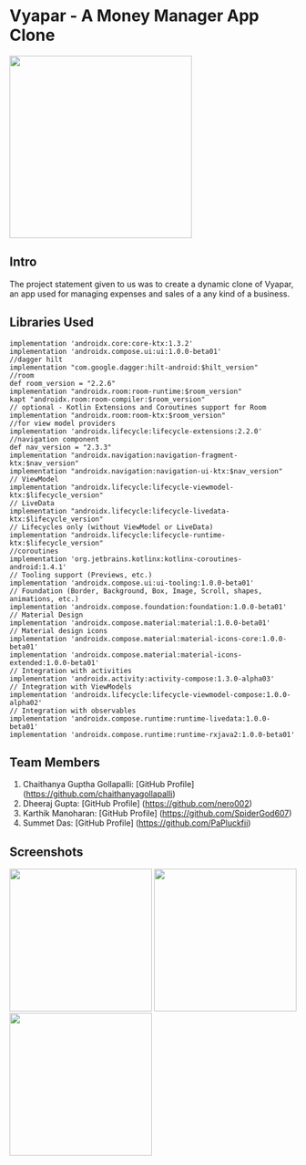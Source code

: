 # Vyapar - A Money Manager App Clone

<img src="https://vyaparapp.in/blog/wp-content/uploads/2019/09/cccdcdcdcdcdcdcdcd-1.png" width="320">

## Intro

The project statement given to us was to create a dynamic clone of Vyapar, an app used for managing expenses and sales of a any kind of a business.

## Libraries Used
    implementation 'androidx.core:core-ktx:1.3.2'
    implementation 'androidx.compose.ui:ui:1.0.0-beta01'
    //dagger hilt
    implementation "com.google.dagger:hilt-android:$hilt_version"
    //room
    def room_version = "2.2.6"
    implementation "androidx.room:room-runtime:$room_version"
    kapt "androidx.room:room-compiler:$room_version"
    // optional - Kotlin Extensions and Coroutines support for Room
    implementation "androidx.room:room-ktx:$room_version"
    //for view model providers
    implementation 'androidx.lifecycle:lifecycle-extensions:2.2.0'
    //navigation component
    def nav_version = "2.3.3"
    implementation "androidx.navigation:navigation-fragment-ktx:$nav_version"
    implementation "androidx.navigation:navigation-ui-ktx:$nav_version"
    // ViewModel
    implementation "androidx.lifecycle:lifecycle-viewmodel-ktx:$lifecycle_version"
    // LiveData
    implementation "androidx.lifecycle:lifecycle-livedata-ktx:$lifecycle_version"
    // Lifecycles only (without ViewModel or LiveData)
    implementation "androidx.lifecycle:lifecycle-runtime-ktx:$lifecycle_version"
    //coroutines
    implementation 'org.jetbrains.kotlinx:kotlinx-coroutines-android:1.4.1'
    // Tooling support (Previews, etc.)
    implementation 'androidx.compose.ui:ui-tooling:1.0.0-beta01'
    // Foundation (Border, Background, Box, Image, Scroll, shapes, animations, etc.)
    implementation 'androidx.compose.foundation:foundation:1.0.0-beta01'
    // Material Design
    implementation 'androidx.compose.material:material:1.0.0-beta01'
    // Material design icons
    implementation 'androidx.compose.material:material-icons-core:1.0.0-beta01'
    implementation 'androidx.compose.material:material-icons-extended:1.0.0-beta01'
    // Integration with activities
    implementation 'androidx.activity:activity-compose:1.3.0-alpha03'
    // Integration with ViewModels
    implementation 'androidx.lifecycle:lifecycle-viewmodel-compose:1.0.0-alpha02'
    // Integration with observables
    implementation 'androidx.compose.runtime:runtime-livedata:1.0.0-beta01'
    implementation 'androidx.compose.runtime:runtime-rxjava2:1.0.0-beta01'


## Team Members

1) Chaithanya Guptha Gollapalli: [GitHub Profile] (https://github.com/chaithanyagollapalli)
2) Dheeraj Gupta: [GitHub Profile] (https://github.com/nero002)
3) Karthik Manoharan: [GitHub Profile] (https://github.com/SpiderGod607)
4) Summet Das: [GitHub Profile] (https://github.com/PaPluckfii)

## Screenshots 

<img src="https://user-images.githubusercontent.com/44438444/111024224-77867180-8403-11eb-846b-4e62a6e78736.png" width="250"/> <img src="https://user-images.githubusercontent.com/44438444/111024236-8f5df580-8403-11eb-88fe-c910114f038c.png" width="250"/> <img src="https://user-images.githubusercontent.com/44438444/111024245-9c7ae480-8403-11eb-98e2-e2b7633a55d1.png" width="250"/>

